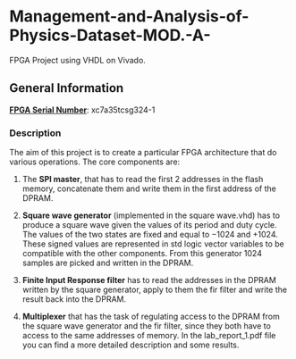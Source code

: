 # Management-and-Analysis-of-Physics-Dataset-MOD.-A-
FPGA Project using VHDL on Vivado.
## General Information
[**FPGA Serial Number**](https://www.amazon.com/Digilent-Arty-A7-Development-Hobbyists/dp/B017BOBNEO): xc7a35tcsg324-1

###  Description 
The aim of this project is to create a particular FPGA architecture that do various operations. 
The core components are:
1. The **SPI master**, that has to read the first 2 addresses in the flash memory, concatenate them and write them
in the first address of the DPRAM.

2. **Square wave generator** (implemented in the square wave.vhd) has to produce a square wave given the values
of its period and duty cycle. The values of the two states are fixed and equal to −1024 and +1024. These
signed values are represented in std logic vector variables to be compatible with the other components. From
this generator 1024 samples are picked and written in the DPRAM.

3. **Finite Input Response filter** has to read the addresses in the DPRAM written by the square generator,
apply to them the fir filter and write the result back into the DPRAM.

4. **Multiplexer** that has the task of regulating access to the DPRAM
from the square wave generator and the fir filter, since they both have to access to the same addresses of
memory.
In the lab_report_1.pdf file you can find a more detailed description and some results.
